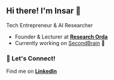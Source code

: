 ## Hi there! I'm Insar 👋

Tech Entrepreneur & AI Researcher 

- Founder & Lecturer at **[Research Orda](https://researchorda.com)**  
- Currently working on [SecondBrain](https://github.com/1nsar/SecondBrain) 🧠

### 🔗 Let's Connect!  
Find me on **[LinkedIn](https://www.linkedin.com/in/insarchique/)**


<!--
**1nsar/1nsar** is a ✨ _special_ ✨ repository because its `README.md` (this file) appears on your GitHub profile.

Here are some ideas to get you started:

- 🔭 I’m currently working on ...
- 🌱 I’m currently learning ...
- 👯 I’m looking to collaborate on ...
- 🤔 I’m looking for help with ...
- 💬 Ask me about ...
- 📫 How to reach me: ...
- 😄 Pronouns: ...
- ⚡ Fun fact: ...
-->



